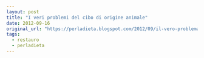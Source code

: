 ```yaml
---
layout: post
title: "I veri problemi del cibo di origine animale"
date: 2012-09-16
original_url: "https://perladieta.blogspot.com/2012/09/il-vero-problema-del-cibo-di-origine.html"
tags:
  - restauro
  - perladieta
---
```



